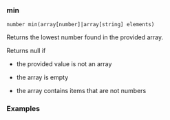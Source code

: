 ### min

```
number min(array[number]|array[string] elements)
```

Returns the lowest number found in the provided array.

Returns null if 

- the provided value is not an array

- the array is empty

- the array contains items that are not numbers

### Examples


